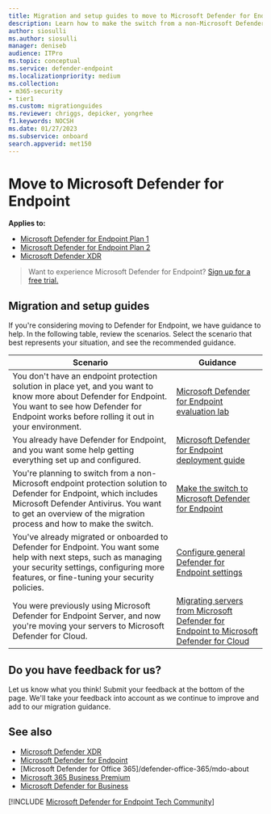 ```yaml
---
title: Migration and setup guides to move to Microsoft Defender for Endpoint
description: Learn how to make the switch from a non-Microsoft Defender XDR solution to Microsoft Defender for Endpoint
author: siosulli
ms.author: siosulli
manager: deniseb
audience: ITPro
ms.topic: conceptual
ms.service: defender-endpoint
ms.localizationpriority: medium
ms.collection: 
- m365-security
- tier1
ms.custom: migrationguides
ms.reviewer: chriggs, depicker, yongrhee
f1.keywords: NOCSH
ms.date: 01/27/2023
ms.subservice: onboard
search.appverid: met150
---
```


# Move to Microsoft Defender for Endpoint

**Applies to:**
- [Microsoft Defender for Endpoint Plan 1](microsoft-defender-endpoint.md)
- [Microsoft Defender for Endpoint Plan 2](microsoft-defender-endpoint.md)
- [Microsoft Defender XDR](/defender-xdr)

> Want to experience Microsoft Defender for Endpoint? [Sign up for a free trial.](https://signup.microsoft.com/create-account/signup?products=7f379fee-c4f9-4278-b0a1-e4c8c2fcdf7e&ru=https://aka.ms/MDEp2OpenTrial?ocid=docs-wdatp-exposedapis-abovefoldlink)

## Migration and setup guides

If you're considering moving to Defender for Endpoint, we have guidance to help. In the following table, review the scenarios. Select the scenario that best represents your situation, and see the recommended guidance.

|Scenario|Guidance|
|---|---|
|You don't have an endpoint protection solution in place yet, and you want to know more about Defender for Endpoint. You want to see how Defender for Endpoint works before rolling it out in your environment.|[Microsoft Defender for Endpoint evaluation lab](evaluation-lab.md)|
|You already have Defender for Endpoint, and you want some help getting everything set up and configured.|[Microsoft Defender for Endpoint deployment guide](mde-planning-guide.md)|
|You're planning to switch from a non-Microsoft endpoint protection solution to Defender for Endpoint, which includes Microsoft Defender Antivirus. You want to get an overview of the migration process and how to make the switch.|[Make the switch to Microsoft Defender for Endpoint](switch-to-mde-overview.md)|
|You've already migrated or onboarded to Defender for Endpoint. You want some help with next steps, such as managing your security settings, configuring more features, or fine-tuning your security policies.| [Configure general Defender for Endpoint settings](preferences-setup.md) |
| You were previously using Microsoft Defender for Endpoint Server, and now you're moving your servers to Microsoft Defender for Cloud. | [Migrating servers from Microsoft Defender for Endpoint to Microsoft Defender for Cloud](migrating-mde-server-to-cloud.md) |


## Do you have feedback for us?

Let us know what you think! Submit your feedback at the bottom of the page. We'll take your feedback into account as we continue to improve and add to our migration guidance.

## See also

- [Microsoft Defender XDR](/defender-xdr/microsoft-365-defender)
- [Microsoft Defender for Endpoint](/windows/security/threat-protection)
- [Microsoft Defender for Office 365]/defender-office-365/mdo-about
- [Microsoft 365 Business Premium](/Microsoft-365/business-premium/m365bp-overview)
- [Microsoft Defender for Business](/defender-business/mdb-overview)

[!INCLUDE [Microsoft Defender for Endpoint Tech Community](../includes/defender-mde-techcommunity.md)]
